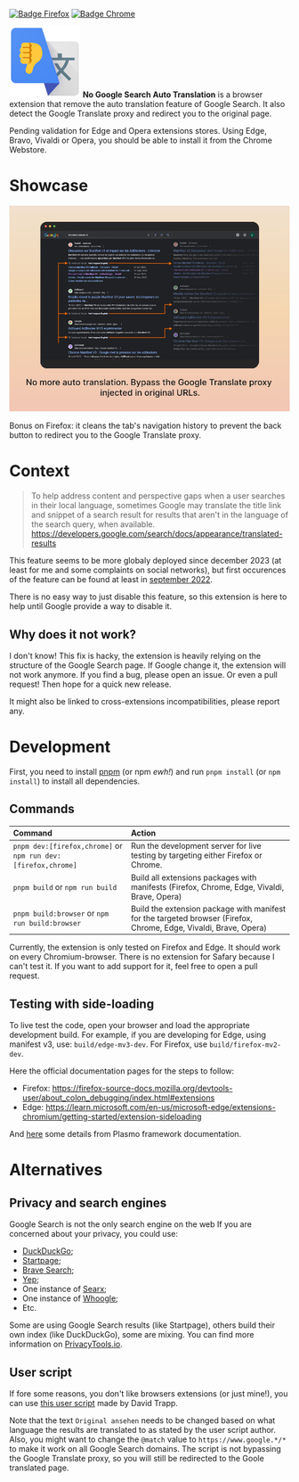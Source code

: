 [![Badge Firefox]][Firefox] [![Badge Chrome]][Chrome]

![Extension logo](assets/icon.png "Nice logo.")
**No Google Search Auto Translation** is a browser extension that remove the auto translation feature of Google Search. It also detect the Google Translate proxy and redirect you to the original page.

Pending validation for Edge and Opera extensions stores. Using Edge, Bravo, Vivaldi or Opera, you should be able to install it from the Chrome Webstore.

[Chrome]: https://chromewebstore.google.com/detail/no-google-search-translat/kdibhchppeokcmdamhekocbnkjkodoii
[Badge Chrome]: https://img.shields.io/chrome-web-store/rating/kdibhchppeokcmdamhekocbnkjkodoii?label=Chrome%20(and%20co.)&style=for-the-badge&logo=google-chrome&logoColor=white
[Firefox]: https://addons.mozilla.org/fr/firefox/addon/no-google-search-translation/
[Badge Firefox]: https://img.shields.io/amo/rating/no-google-search-translation?label=Firefox&style=for-the-badge&logo=firefoxbrowser&logoColor=white

# Showcase

![Screenshot of the extension in action](assets/showcase-1.jpg "Be gone Google Translated results!")

Bonus on Firefox: it cleans the tab's navigation history to prevent the back button to redirect you to the Google Translate proxy.

# Context

> To help address content and perspective gaps when a user searches in their local language, sometimes Google may translate the title link and snippet of a search result for results that aren't in the language of the search query, when available.
> https://developers.google.com/search/docs/appearance/translated-results

This feature seems to be more globaly deployed since december 2023 (at least for me and some complaints on social networks), but first occurences of the feature can be found at least in [september 2022](https://web.archive.org/web/20220918204136/https://developers.google.com/search/docs/appearance/translated-results).

There is no easy way to just disable this feature, so this extension is here to help until Google provide a way to disable it.

## Why does it not work?

I don't know! This fix is hacky, the extension is heavily relying on the structure of the Google Search page. If Google change it, the extension will not work anymore. If you find a bug, please open an issue. Or even a pull request! Then hope for a quick new release.

It might also be linked to cross-extensions incompatibilities, please report any.

# Development

First, you need to install [pnpm](https://pnpm.io/) (or npm *ewh!*) and run `pnpm install` (or `npm install`) to install all dependencies.

## Commands

| Command                                                       | Action                                                                                                            |
| :------------------------------------------------------------ | :---------------------------------------------------------------------------------------------------------------- |
| `pnpm dev:[firefox,chrome]` or `npm run dev:[firefox,chrome]` | Run the development server for live testing by targeting either Firefox or Chrome.                                                    |
| `pnpm build` or `npm run build`                               | Build all extensions packages with manifests (Firefox, Chrome, Edge, Vivaldi, Brave, Opera)                       |
| `pnpm build:browser` or `npm run build:browser`               | Build the extension package with manifest for the targeted browser (Firefox, Chrome, Edge, Vivaldi, Brave, Opera) |

Currently, the extension is only tested on Firefox and Edge. It should work on every Chromium-browser. There is no extension for Safary because I can't test it. If you want to add support for it, feel free to open a pull request.

## Testing with side-loading

To live test the code, open your browser and load the appropriate development build. For example, if you are developing for Edge, using manifest v3, use: `build/edge-mv3-dev`. For Firefox, use `build/firefox-mv2-dev`.

Here the official documentation pages for the steps to follow:
* Firefox: https://firefox-source-docs.mozilla.org/devtools-user/about_colon_debugging/index.html#extensions
* Edge: https://learn.microsoft.com/en-us/microsoft-edge/extensions-chromium/getting-started/extension-sideloading

And [here](https://docs.plasmo.com/framework/workflows/dev) some details from Plasmo framework documentation.

# Alternatives

## Privacy and search engines

Google Search is not the only search engine on the web If you are concerned about your privacy, you could use:
- [DuckDuckGo](https://duckduckgo.com/);
- [Startpage](https://www.startpage.com/);
- [Brave Search](https://search.brave.com/);
- [Yep](https://yep.com/);
- One instance of [Searx](https://searx.space/);
- One instance of [Whoogle](https://github.com/benbusby/whoogle-search#public-instances);
- Etc.

Some are using Google Search results (like Startpage), others build their own index (like DuckDuckGo), some are mixing. You can find more information on [PrivacyTools.io](https://www.privacytools.io/providers/search-engines/).

## User script

If fore some reasons, you don't like browsers extensions (or just mine!), you can use [this user script](https://support.google.com/websearch/thread/248354054?hl=en&msgid=248372536) made by David Trapp.

Note that the text `Original ansehen` needs to be changed based on what language the results are translated to as stated by the user script author. Also, you might want to change the `@match` value to `https://www.google.*/*` to make it work on all Google Search domains. The script is not bypassing the Google Translate proxy, so you will still be redirected to the Goole translated page.
